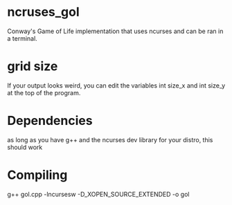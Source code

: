 # ncruses_gol
Conway's Game of Life implementation that uses ncurses and can be ran in a terminal.

# grid size
If your output looks weird, you can edit the variables int size_x and int size_y at the top of the program.

# Dependencies
as long as you have g++ and the ncurses dev library for your distro, this should work

# Compiling
g++ gol.cpp -lncursesw -D_XOPEN_SOURCE_EXTENDED -o gol
